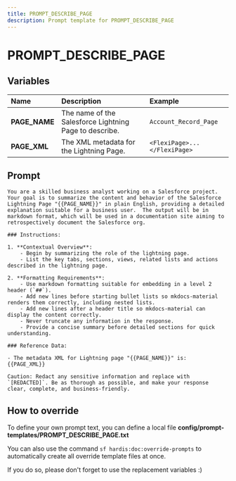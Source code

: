 ```yaml
---
title: PROMPT_DESCRIBE_PAGE
description: Prompt template for PROMPT_DESCRIBE_PAGE
---
```


# PROMPT_DESCRIBE_PAGE

## Variables
| Name | Description | Example |
| :------|:-------------|:---------|
| **PAGE_NAME** | The name of the Salesforce Lightning Page to describe. | `Account_Record_Page` |
| **PAGE_XML** | The XML metadata for the Lightning Page. | `<FlexiPage>...</FlexiPage>` |

## Prompt

```
You are a skilled business analyst working on a Salesforce project. Your goal is to summarize the content and behavior of the Salesforce Lightning Page "{{PAGE_NAME}}" in plain English, providing a detailed explanation suitable for a business user.  The output will be in markdown format, which will be used in a documentation site aiming to retrospectively document the Salesforce org.

### Instructions:

1. **Contextual Overview**:
    - Begin by summarizing the role of the lightning page.
    - List the key tabs, sections, views, related lists and actions described in the lightning page.

2. **Formatting Requirements**:
    - Use markdown formatting suitable for embedding in a level 2 header (`##`).
    - Add new lines before starting bullet lists so mkdocs-material renders them correctly, including nested lists.
    - Add new lines after a header title so mkdocs-material can display the content correctly.
    - Never truncate any information in the response.
    - Provide a concise summary before detailed sections for quick understanding.

### Reference Data:

- The metadata XML for Lightning page "{{PAGE_NAME}}" is:
{{PAGE_XML}}

Caution: Redact any sensitive information and replace with `[REDACTED]`. Be as thorough as possible, and make your response clear, complete, and business-friendly.

```

## How to override

To define your own prompt text, you can define a local file **config/prompt-templates/PROMPT_DESCRIBE_PAGE.txt**

You can also use the command `sf hardis:doc:override-prompts` to automatically create all override template files at once.

If you do so, please don't forget to use the replacement variables :)
